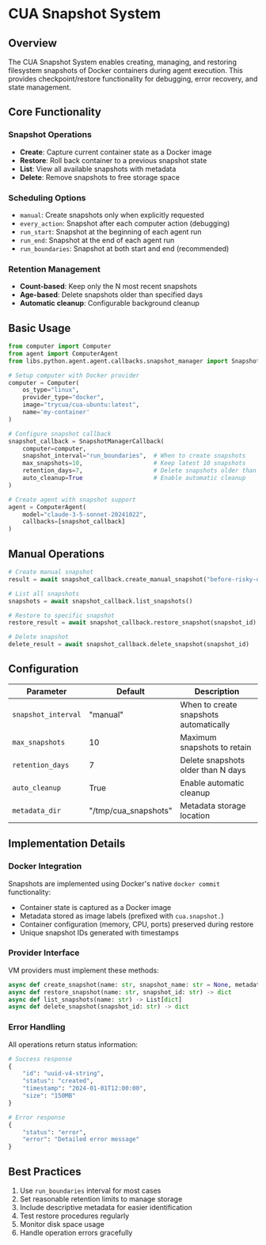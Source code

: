 # CUA Snapshot System

## Overview

The CUA Snapshot System enables creating, managing, and restoring filesystem snapshots of Docker containers during agent execution. This provides checkpoint/restore functionality for debugging, error recovery, and state management.

## Core Functionality

### Snapshot Operations

- **Create**: Capture current container state as a Docker image
- **Restore**: Roll back container to a previous snapshot state  
- **List**: View all available snapshots with metadata
- **Delete**: Remove snapshots to free storage space

### Scheduling Options

- `manual`: Create snapshots only when explicitly requested
- `every_action`: Snapshot after each computer action (debugging)
- `run_start`: Snapshot at the beginning of each agent run
- `run_end`: Snapshot at the end of each agent run  
- `run_boundaries`: Snapshot at both start and end (recommended)

### Retention Management

- **Count-based**: Keep only the N most recent snapshots
- **Age-based**: Delete snapshots older than specified days
- **Automatic cleanup**: Configurable background cleanup

## Basic Usage

```python
from computer import Computer
from agent import ComputerAgent
from libs.python.agent.agent.callbacks.snapshot_manager import SnapshotManagerCallback

# Setup computer with Docker provider
computer = Computer(
    os_type="linux",
    provider_type="docker", 
    image="trycua/cua-ubuntu:latest",
    name='my-container'
)

# Configure snapshot callback
snapshot_callback = SnapshotManagerCallback(
    computer=computer,
    snapshot_interval="run_boundaries",  # When to create snapshots
    max_snapshots=10,                    # Keep latest 10 snapshots
    retention_days=7,                    # Delete snapshots older than 7 days
    auto_cleanup=True                    # Enable automatic cleanup
)

# Create agent with snapshot support
agent = ComputerAgent(
    model="claude-3-5-sonnet-20241022",
    callbacks=[snapshot_callback]
)
```

## Manual Operations

```python
# Create manual snapshot
result = await snapshot_callback.create_manual_snapshot("before-risky-operation")

# List all snapshots  
snapshots = await snapshot_callback.list_snapshots()

# Restore to specific snapshot
restore_result = await snapshot_callback.restore_snapshot(snapshot_id)

# Delete snapshot
delete_result = await snapshot_callback.delete_snapshot(snapshot_id)
```

## Configuration

| Parameter | Default | Description |
|-----------|---------|-------------|
| `snapshot_interval` | "manual" | When to create snapshots automatically |
| `max_snapshots` | 10 | Maximum snapshots to retain |
| `retention_days` | 7 | Delete snapshots older than N days |
| `auto_cleanup` | True | Enable automatic cleanup |
| `metadata_dir` | "/tmp/cua_snapshots" | Metadata storage location |

## Implementation Details

### Docker Integration

Snapshots are implemented using Docker's native `docker commit` functionality:

- Container state is captured as a Docker image
- Metadata stored as image labels (prefixed with `cua.snapshot.`)
- Container configuration (memory, CPU, ports) preserved during restore
- Unique snapshot IDs generated with timestamps

### Provider Interface

VM providers must implement these methods:

```python
async def create_snapshot(name: str, snapshot_name: str = None, metadata: dict = None) -> dict
async def restore_snapshot(name: str, snapshot_id: str) -> dict  
async def list_snapshots(name: str) -> List[dict]
async def delete_snapshot(snapshot_id: str) -> dict
```

### Error Handling

All operations return status information:

```python
# Success response
{
    "id": "uuid-v4-string",
    "status": "created", 
    "timestamp": "2024-01-01T12:00:00",
    "size": "150MB"
}

# Error response  
{
    "status": "error",
    "error": "Detailed error message"
}
```

## Best Practices

1. Use `run_boundaries` interval for most cases
2. Set reasonable retention limits to manage storage
3. Include descriptive metadata for easier identification
4. Test restore procedures regularly
5. Monitor disk space usage
6. Handle operation errors gracefully
